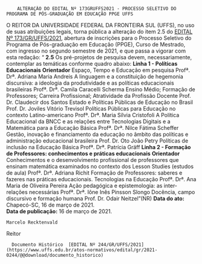         ALTERAÇÃO DO EDITAL Nº 173GRUFFS2021 - PROCESSO SELETIVO DO PROGRAMA DE PÓS-GRADUAÇÃO EM EDUCAÇÃO PPGE UFFS  

 O REITOR DA UNIVERSIDADE FEDERAL DA FRONTEIRA SUL (UFFS), no uso de suas atribuições legais, torna pública a alteração do item 2.5 do [EDITAL Nº 173/GR/UFFS/2021](https://www.uffs.edu.br/atos-normativos/edital/gr/2021-0173), abertura de inscrições para o Processo Seletivo do Programa de Pós-graduação em Educação (PPGE), Curso de Mestrado, com ingresso no segundo semestre de 2021, e que passa a vigorar com esta redação: “ **2.5** Os pré-projetos de pesquisa devem, necessariamente, contemplar as temáticas conforme quadro abaixo:     **Linha 1 - Políticas Educacionais**   **Orientador**     Espaço, Tempo e Educação em pesquisa   Profª. Drª. Adriana Maria Andreis     A linguagem e a constituição de hegemonia discursiva: a ideologia da produtividade e as políticas educacionais brasileiras   Profª. Drª. Camila Caracelli Scherma     Ensino Médio; Formação de Professores; Carreira Profissional; Atratividade da Profissão Docente   Prof. Dr. Claudecir dos Santos     Estado e Políticas Públicas de Educação no Brasil   Prof. Dr. Joviles Vitório Trevisol     Políticas Públicas para Educação no contexto Latino-americano   Profª. Drª. Maria Sílvia Cristofoli     A Política Educacional da BNCC e as relações entre Tecnologias Digitais e a Matemática para a Educação Básica   Profª. Drª. Nilce Fátima Scheffer     Gestão, inovação e financiamento da educação no âmbito das políticas e administração educacional brasileira   Prof. Dr. Oto João Petry     Políticas de inclusão na Educação Básica   Profª. Drª. Patrícia Gräff     **Linha 2 - Formação de Professores: conhecimentos e práticas educacionais**   **Orientador**     Conhecimentos e o desenvolvimento profissional de professores que ensinam matemática examinados no contexto dos Lesson Studies (estudos de aula)   Profª. Drª. Adriana Richit     Formação de Professores: saberes e fazeres nas práticas educacionais. Tecnologias na Educação   Profª. Drª. Ana Maria de Oliveira Pereira     Ação pedagógica e epistemologia: as inter-relações necessárias   Profª. Drª. Iône Inês Pinsson Slongo     Docência, campo discursivo e formação humana   Prof. Dr. Odair Neitzel”(NR)          **Data do ato:** Chapecó-SC, 16 de março de 2021.   
 **Data de publicação:**  16 de março de 2021. 

    Marcelo Recktenvald   
 Reitor 

      Documento Histórico  [EDITAL Nº 244/GR/UFFS/2021](https://www.uffs.edu.br/atos-normativos/edital/gr/2021-0244/@@download/documento_historico)     
      